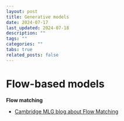 ```yaml
---
layout: post
title: Generative models
date: 2024-07-17
last_updated: 2024-07-18
description: ""
tags: ""
categories: ""
tabs: true
related_posts: false
---
```


# Flow-based models

**Flow matching**

- [Cambridge MLG blog about Flow Matching](https://mlg.eng.cam.ac.uk/blog/2024/01/20/flow-matching.html)
